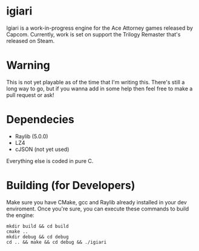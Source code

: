 # igiari
Igiari is a work-in-progress engine for the Ace Attorney games released by Capcom. Currently, work is set on support the Trilogy Remaster that's released on Steam.

# Warning
This is not yet playable as of the time that I'm writing this. There's still a long way to go, but if you wanna add in some help then feel free to make a pull request or ask!

# Dependecies
- Raylib (5.0.0)
- LZ4
- cJSON (not yet used)

Everything else is coded in pure C.

# Building (for Developers)

Make sure you have CMake, gcc and Raylib already installed in your dev enviroment.
Once you're sure, you can execute these commands to build the engine:
```
mkdir build && cd build
cmake ..
mkdir debug && cd debug
cd .. && make && cd debug && ./igiari
```
